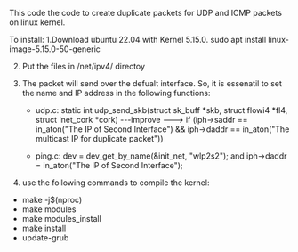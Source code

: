 This code the code to create duplicate packets for UDP and ICMP packets on linux kernel.

To install:
1.Download ubuntu 22.04 with Kernel 5.15.0. 
sudo apt install linux-image-5.15.0-50-generic

2. Put the files in /net/ipv4/ directoy
3. The packet will send over the defualt interface. So, it is essenatil to set the name and IP address in the following functions:
   - udp.c: static int udp_send_skb(struct sk_buff *skb, struct flowi4 *fl4, struct inet_cork *cork) ---improve ---> if (iph->saddr == in_aton("The IP of Second Interface") &&  iph->daddr == in_aton("The multicast IP for duplicate packet")) 

   - ping.c: dev = dev_get_by_name(&init_net, "wlp2s2"); and  iph->daddr = in_aton("The IP of Second Interface");
   
5. use the following commands to compile the kernel:
   
  * make -j$(nproc)
  * make modules
  * make modules_install
  * make install
  * update-grub





